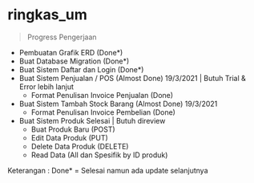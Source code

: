 # ringkas_um

> Progress Pengerjaan

-   Pembuatan Grafik ERD (Done\*)
-   Buat Database Migration (Done\*)
-   Buat Sistem Daftar dan Login (Done\*)
-   Buat Sistem Penjualan / POS (Almost Done) 19/3/2021 | Butuh Trial & Error lebih lanjut
    -   Format Penulisan Invoice Penjualan (Done)
-   Buat Sistem Tambah Stock Barang (Almost Done) 19/3/2021
    -   Format Penulisan Invoice Pembelian (Done)
-   Buat Sistem Produk Selesai | Butuh direview
    -   Buat Produk Baru (POST)
    -   Edit Data Produk (PUT)
    -   Delete Data Produk (DELETE)
    -   Read Data (All dan Spesifik by ID produk)

Keterangan :
Done\* = Selesai namun ada update selanjutnya
